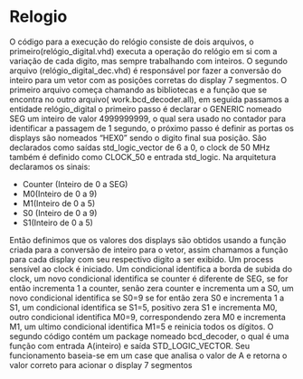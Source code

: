 # Relogio

O código para a execução do relógio consiste de dois arquivos, o primeiro(relógio_digital.vhd) executa a operação do relógio em si com a variação de cada digito, mas sempre trabalhando com inteiros. O segundo arquivo (relógio_digital_dec.vhd) é responsável por fazer a conversão do inteiro para um vetor com as posições corretas do display 7 segmentos. O primeiro arquivo começa chamando as bibliotecas e a função que se encontra no outro arquivo( work.bcd_decoder.all), em seguida passamos a entidade relógio_digital o primeiro passo é declarar o GENERIC nomeado SEG um inteiro de valor 4999999999, o qual sera usado no contador para identificar a passagem de 1 segundo, o próximo passo é definir as portas os displays são nomeados “HEX0” sendo o digito final sua posição. São declarados como saídas std_logic_vector de 6 a 0, o clock de 50 MHz também é definido como CLOCK_50 e entrada std_logic. Na arquitetura declaramos os sinais: 
* Counter (Inteiro de 0 a SEG) 
* M0(Inteiro de 0 a 9) 
* M1(Inteiro de 0 a 5) 
* S0 (Inteiro de 0 a 9) 
* S1(Inteiro de 0 a 5)

Então definimos que os valores dos displays são obtidos usando a função criada para a conversão de inteiro para o vetor, assim chamamos a função para cada display com seu respectivo digito a ser exibido. Um process sensível ao clock é iniciado. Um condicional identifica a borda de subida do clock, um novo condicional identifica se counter é diferente de SEG, se for então incrementa 1 a counter, senão zera counter e incrementa um a S0, um novo condicional identifica se S0=9 se for então zera S0 e incrementa 1 a S1, um condicional identifica se S1=5, positivo zera S1 e incrementa M0, outro condicional identifica M0=9, correspondendo zera M0 e incrementa M1, um ultimo condicional identifica M1=5 e reinicia todos os dígitos. O segundo código contém um package nomeado bcd_decoder, o qual é uma função com entrada A(inteiro) e saída STD_LOGIC_VECTOR. Seu funcionamento baseia-se em um case que analisa o valor de A e retorna o valor correto para acionar o display 7 segmentos

